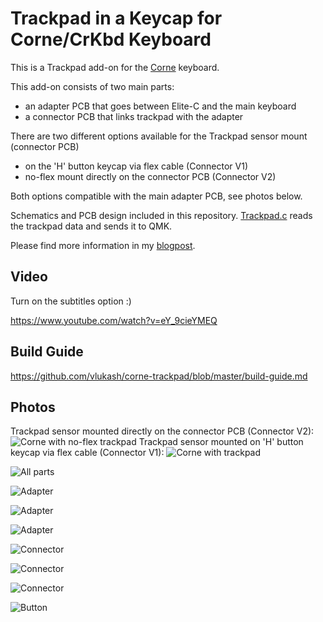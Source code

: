 # Trackpad in a Keycap for Corne/CrKbd Keyboard

This is a Trackpad add-on for the [Corne](https://github.com/foostan/crkbd) keyboard.

This add-on consists of two main parts:
- an adapter PCB that goes between Elite-C and the main keyboard
- a connector PCB that links trackpad with the adapter

There are two different options available for the Trackpad sensor mount (connector PCB)
- on the 'H' button keycap via flex cable (Connector V1)
- no-flex mount directly on the connector PCB (Connector V2)

Both options compatible with the main adapter PCB, see photos below.

Schematics and PCB design included in this repository.
[Trackpad.c](https://github.com/vlukash/qmk_firmware/blob/master/keyboards/crkbd/keymaps/vlukash_trackpad_right/trackpad.c) reads the trackpad data and sends it to QMK.

Please find more information in my [blogpost](https://vlukash.com/2019/01/15/trackpad-in-keycap-corne-crkbd-keyboard/).

## Video
Turn on the subtitles option :)

https://www.youtube.com/watch?v=eY_9cieYMEQ

## Build Guide
https://github.com/vlukash/corne-trackpad/blob/master/build-guide.md

## Photos
Trackpad sensor mounted directly on the connector PCB (Connector V2):
![Corne with no-flex trackpad](https://user-images.githubusercontent.com/8005242/55286180-b9b86480-534c-11e9-8c8a-0b9ddae888fb.JPG)
Trackpad sensor mounted on 'H' button keycap via flex cable (Connector V1):
![Corne with trackpad](https://vlukashevych.files.wordpress.com/2019/01/img_4735.jpg)

![All parts](https://vlukashevych.files.wordpress.com/2019/01/img_4709.jpg)

![Adapter](https://vlukashevych.files.wordpress.com/2019/01/trackpad-controller.jpg)

![Adapter](https://vlukashevych.files.wordpress.com/2019/01/img_4769.jpg)

![Adapter](https://vlukashevych.files.wordpress.com/2019/01/img_4760.jpg)

![Connector](https://vlukashevych.files.wordpress.com/2019/01/trackpad-connector.jpg)

![Connector](https://vlukashevych.files.wordpress.com/2019/01/img_4774.jpg)

![Connector](https://vlukashevych.files.wordpress.com/2019/01/img_4777.jpg)

![Button](https://vlukashevych.files.wordpress.com/2019/01/img_4715.jpg)

